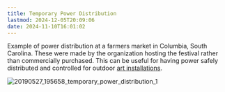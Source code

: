 ```yaml
---
title: Temporary Power Distribution
lastmod: 2024-12-05T20:09:06
date: 2024-11-10T16:01:02
---
```


Example of power distribution at a farmers market in Columbia, South Carolina. These were made by the organization hosting the festival rather than commercially purchased. This can be useful for having power safely distributed and controlled for outdoor [art installations](../sculpture/art-installations.md).

![20190527_195658_temporary_power_distribution_1](../attachments/20190527_195658_temporary_power_distribution_1.jpg)
